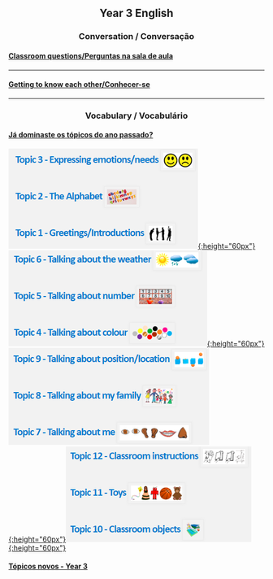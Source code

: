 <h2> 
<p align="center">
Year 3 English
</p>
</h2>

<!--<h3> 
<p align="center">
2018-2019
</p>
</h3>-->

<h3>
<p align="center">
Conversation / Conversação
</p>
</h3>

#### [Classroom questions/Perguntas na sala de aula](https://tangerina-pt.github.io/English/Classroom_Q_C)

***

#### [Getting to know each other/Conhecer-se](https://tangerina-pt.github.io/English/GTKEO_C)

***

<h3>
<p align="center">
Vocabulary / Vocabulário
</p>
</h3>

<!--<h3>
<p align="center">
  <a href="https://tangerina-pt.github.io/English/Year3_vocab">Learn vocabulary</a>
  <br>
</p>
</h3>
<h4>
<p align="center">
  <a href="https://tangerina-pt.github.io/English/Class_C">Classroom language</a>
  <br>
</p>
</h4>-->

#### [Já dominaste os tópicos do ano passado?](https://tangerina-pt.github.io/English/Y2_conv_2018_2019)  
[![y2a](/images/y2a.PNG){:height="60px"}](https://tangerina-pt.github.io/English/Y2_conv_2018_2019) [![y2b](/images/y2b.PNG){:height="60px"}](https://tangerina-pt.github.io/English/Y2_conv_2018_2019) [![y2c](/images/y2c.PNG){:height="60px"}](https://tangerina-pt.github.io/English/Y2_conv_2018_2019)[![y2d](/images/y2d.PNG){:height="60px"}](https://tangerina-pt.github.io/English/Y2_conv_2018_2019)

#### [Tópicos novos - Year 3](https://tangerina-pt.github.io/English/Year3_vocab)
